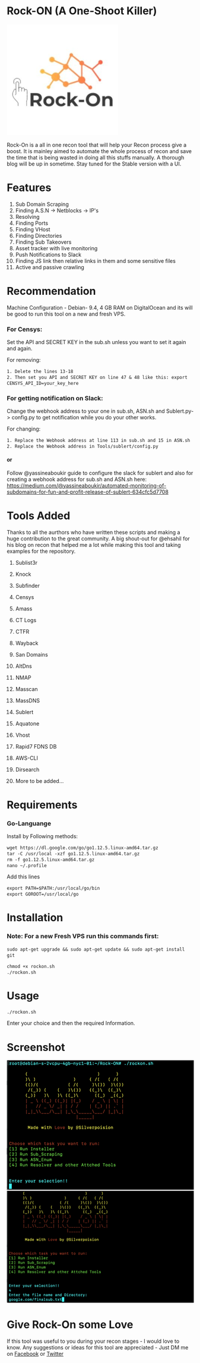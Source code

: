 # Rock-ON (A One-Shoot Killer)
![Rock-ON Logo](Images/logo1.jpg)

Rock-On is a all in one recon tool that will help your Recon process give a boost. It is mainley aimed to automate the whole process of recon and save the time that is being wasted in doing all this stuffs manually. A thorough blog will be up in sometime. Stay tuned for the Stable version with a UI.

# Features

1. Sub Domain Scraping
1. Finding A.S.N -> Netblocks -> IP's
1. Resolving
1. Finding Ports
1. Finding VHost
1. Finding Directories
1. Finding Sub Takeovers
1. Asset tracker with live monitoring
1. Push Notifications to Slack
1. Finding JS link then relative links in them and some sensitive files
1. Active and passive crawling

# Recommendation

Machine Configuration - Debian- 9.4, 4 GB RAM on DigitalOcean and its will be good to run this tool on a new and fresh VPS.

### For Censys: 
Set the API and SECRET KEY in the sub.sh unless you want to set it again and again. 

For removing:
```
1. Delete the lines 13-18
2. Then set you API and SECRET KEY on line 47 & 48 like this: export CENSYS_API_ID=your_key_here
```

### For getting notification on Slack: 
Change the webhook address to your one in sub.sh, ASN.sh and Sublert.py-> config.py to get notification while you do your other works.

For changing:
```
1. Replace the Webhook address at line 113 in sub.sh and 15 in ASN.sh
2. Replace the Webhook address in Tools/sublert/config.py
```
#### or 

Follow @yassineaboukir guide to configure the slack for sublert and also for creating a webhook address for sub.sh and ASN.sh here:
https://medium.com/@yassineaboukir/automated-monitoring-of-subdomains-for-fun-and-profit-release-of-sublert-634cfc5d7708

# Tools Added
Thanks to all the aurthors who have written these scripts and making a huge contribution to the great community. A big shout-out for @ehsahil for his blog on recon that helped me a lot while making this tool and taking examples for the repository.

1. Sublist3r 
1. Knock 
1. Subfinder 
1. Censys 
1. Amass 
1. CT Logs 
1. CTFR 
1. Wayback 
1. San Domains 
1. AltDns 
1. NMAP
1. Masscan
1. MassDNS
1. Sublert
1. Aquatone
1. Vhost
1. Rapid7 FDNS DB
1. AWS-CLI
1. Dirsearch

1. More to be added...


# Requirements

### Go-Languange

Install by Following methods:
```
wget https://dl.google.com/go/go1.12.5.linux-amd64.tar.gz
tar -C /usr/local -xzf go1.12.5.linux-amd64.tar.gz
rm -f go1.12.5.linux-amd64.tar.gz
nano ~/.profile
```
Add this lines
``` 
export PATH=$PATH:/usr/local/go/bin
export GOROOT=/usr/local/go
```

# Installation

### Note: For a new Fresh VPS run this commands first:
```
sudo apt-get upgrade && sudo apt-get update && sudo apt-get install git
```

```
chmod +x rockon.sh
./rockon.sh
```

# Usage

```
./rockon.sh
```
Enter your choice and then the required Information.

# Screenshot
![Rock-ON SC](Images/Screenshot%202019-06-17%20at%2012.33.34%20PM.png)
![Rock-ON SC](Images/Screenshot%202019-06-17%20at%2012.44.42%20PM.png)

# Give Rock-On some Love

If this tool was useful to you during your recon stages - I would love to know. Any suggestions or ideas for this tool are appreciated - Just DM me on [Facebook](https://www.facebook.com/silverpoision) or [Twitter](https://twitter.com/SilverPoision)
